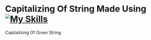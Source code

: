 # Capitalizing Of String Made Using  [![My Skills](https://skillicons.dev/icons?i=html,css,javascript)](https://skillicons.dev)
 Capitalizing Of Given String
